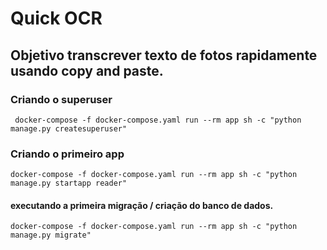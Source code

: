 # Quick OCR

## Objetivo transcrever texto de fotos rapidamente usando copy and paste.



### Criando o superuser
     docker-compose -f docker-compose.yaml run --rm app sh -c "python manage.py createsuperuser"

### Criando o primeiro app
    docker-compose -f docker-compose.yaml run --rm app sh -c "python manage.py startapp reader"

#### executando a primeira migração / criação do banco de dados.
    docker-compose -f docker-compose.yaml run --rm app sh -c "python manage.py migrate"